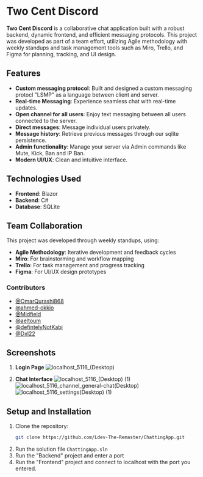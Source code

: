# Two Cent Discord

**Two Cent Discord** is a collaborative chat application built with a robust backend, dynamic frontend, and efficient messaging protocols. This project was developed as part of a team effort, utilizing Agile methodology with weekly standups and task management tools such as Miro, Trello, and Figma for planning, tracking, and UI design.

## Features
- **Custom messaging protocol**: Built and designed a custom messaging protocl "LSMP" as a language between client and server.
- **Real-time Messaging**: Experience seamless chat with real-time updates.
- **Open channel for all users**: Enjoy text messaging between all users connected to the server.
- **Direct messages**: Message individual users privately.
- **Message history**: Retrieve previous messages through our sqlite persistence.
- **Admin functionality**: Manage your server via Admin commands like Mute, Kick, Ban and IP Ban.
- **Modern UI/UX**: Clean and intuitive interface.

## Technologies Used
- **Frontend**: Blazor
- **Backend**: C#
- **Database**: SQLite

## Team Collaboration
This project was developed through weekly standups, using:
- **Agile Methodology**: Iterative development and feedback cycles
- **Miro**: For brainstorming and workflow mapping
- **Trello**: For task management and progress tracking
- **Figma**: For UI/UX design prototypes

### Contributors
- [@OmarQurashi868](https://github.com/OmarQurashi868)
- [@ahmed-okkio](https://github.com/ahmed-okkio)
- [@Midfield](https://github.com/MidfieId)
- [@aeltoum](https://github.com/aeltoum)
- [@defintelyNotKabi](https://github.com/defintelyNotKabi)
- [@Dxl22](https://github.com/Dxl22)

## Screenshots
1. **Login Page**
![localhost_5116_(Desktop)](https://github.com/user-attachments/assets/6beaf136-7bbb-4fc4-957b-e056d6c260a7)


2. **Chat Interface**
![localhost_5116_(Desktop) (1)](https://github.com/user-attachments/assets/70c44721-62e5-4894-8ab0-c28ae1793dd0)
![localhost_5116_channel_general-chat(Desktop)](https://github.com/user-attachments/assets/75ff45a7-0387-466b-b6b4-82a95b6e47b6)
![localhost_5116_settings(Desktop) (1)](https://github.com/user-attachments/assets/bbba97cd-6e49-4745-a717-8197786c3b94)


## Setup and Installation
1. Clone the repository:
   ```bash
   git clone https://github.com/Ldev-The-Remaster/ChattingApp.git
2. Run the solution file `ChattingApp.sln`
3. Run the "Backend" project and enter a port
4. Run the "Frontend" project and connect to localhost with the port you entered.

